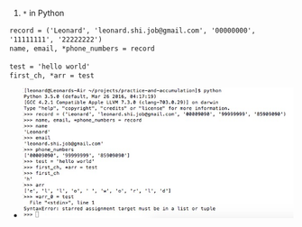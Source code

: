 1. `*` in Python
  
  ```
  record = ('Leonard', 'leonard.shi.job@gmail.com', '00000000', '11111111', '22222222')
  name, email, *phone_numbers = record
  
  test = 'hello world'
  first_ch, *arr = test
  ```
  - <img src="images/%2A_in_Python_0.png"/>


